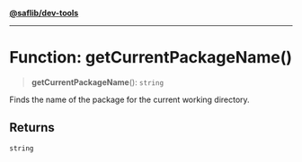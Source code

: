 [**@saflib/dev-tools**](../index.md)

***

# Function: getCurrentPackageName()

> **getCurrentPackageName**(): `string`

Finds the name of the package for the current working directory.

## Returns

`string`
